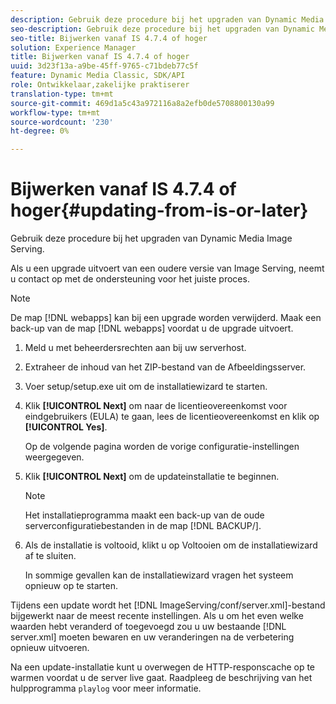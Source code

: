 ```yaml
---
description: Gebruik deze procedure bij het upgraden van Dynamic Media Image Serving.
seo-description: Gebruik deze procedure bij het upgraden van Dynamic Media Image Serving.
seo-title: Bijwerken vanaf IS 4.7.4 of hoger
solution: Experience Manager
title: Bijwerken vanaf IS 4.7.4 of hoger
uuid: 3d23f13a-a9be-45ff-9765-c71bdeb77c5f
feature: Dynamic Media Classic, SDK/API
role: Ontwikkelaar,zakelijke praktiserer
translation-type: tm+mt
source-git-commit: 469d1a5c43a972116a8a2efb0de5708800130a99
workflow-type: tm+mt
source-wordcount: '230'
ht-degree: 0%

---
```



# Bijwerken vanaf IS 4.7.4 of hoger{#updating-from-is-or-later}

Gebruik deze procedure bij het upgraden van Dynamic Media Image Serving.

Als u een upgrade uitvoert van een oudere versie van Image Serving, neemt u contact op met de ondersteuning voor het juiste proces.

>[!NOTE]
>
>De map [!DNL webapps] kan bij een upgrade worden verwijderd. Maak een back-up van de map [!DNL webapps] voordat u de upgrade uitvoert.

1. Meld u met beheerdersrechten aan bij uw serverhost.
1. Extraheer de inhoud van het ZIP-bestand van de Afbeeldingsserver.
1. Voer setup/setup.exe uit om de installatiewizard te starten.
1. Klik **[!UICONTROL Next]** om naar de licentieovereenkomst voor eindgebruikers (EULA) te gaan, lees de licentieovereenkomst en klik op **[!UICONTROL Yes]**.

   Op de volgende pagina worden de vorige configuratie-instellingen weergegeven.
1. Klik **[!UICONTROL Next]** om de updateinstallatie te beginnen.

   >[!NOTE]
   >
   >Het installatieprogramma maakt een back-up van de oude serverconfiguratiebestanden in de map [!DNL BACKUP/].

1. Als de installatie is voltooid, klikt u op Voltooien om de installatiewizard af te sluiten.

   In sommige gevallen kan de installatiewizard vragen het systeem opnieuw op te starten.

Tijdens een update wordt het [!DNL ImageServing/conf/server.xml]-bestand bijgewerkt naar de meest recente instellingen. Als u om het even welke waarden hebt veranderd of toegevoegd zou u uw bestaande [!DNL server.xml] moeten bewaren en uw veranderingen na de verbetering opnieuw uitvoeren.

Na een update-installatie kunt u overwegen de HTTP-responscache op te warmen voordat u de server live gaat. Raadpleeg de beschrijving van het hulpprogramma `playlog` voor meer informatie.
